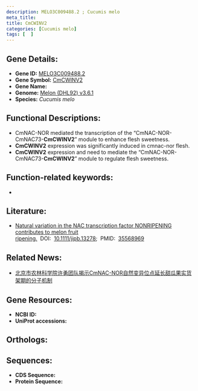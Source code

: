 ```yaml
---
description: MELO3C009488.2 ; Cucumis melo
meta_title:
title: CmCWINV2
categories: [Cucumis melo]
tags: [  ]
---
```


## Gene Details:
- **Gene ID:**	[MELO3C009488.2]()
- **Gene Symbol:** <u> CmCWINV2 </u>
- **Gene Name:** 
- **Genome:** [Melon (DHL92) v3.6.1]()
- **Species:** *Cucumis melo*

## Functional Descriptions:
   - CmNAC-NOR mediated the transcription of the “CmNAC-NOR-CmNAC73-**CmCWINV2**” module to enhance flesh sweetness.
   - **CmCWINV2** expression was significantly induced in cmnac-nor flesh.
   - **CmCWINV2** expression and need to mediate the “CmNAC-NOR-CmNAC73-**CmCWINV2**” module to regulate flesh sweetness.

## Function-related keywords:
   - [](/tags//)

## Literature:
   - [Natural variation in the NAC transcription factor NONRIPENING contributes to melon fruit ripening.]( https://onlinelibrary.wiley.com/doi/10.1111/jipb.13278)&nbsp;&nbsp;DOI:&nbsp;&nbsp;[10.1111/jipb.13278](https://onlinelibrary.wiley.com/doi/10.1111/jipb.13278);&nbsp;&nbsp;PMID:&nbsp;&nbsp;[35568969](https://pubmed.ncbi.nlm.nih.gov/35568969/)

## Related News:
   - [北京市农林科学院许勇团队揭示CmNAC-NOR自然变异位点延长甜瓜果实货架期的分子机制](https://mp.weixin.qq.com/s?__biz=MzIyOTY2NDYyNQ==&mid=2247541243&idx=7&sn=ccbe418d8a40347f7ede1cfec36e158c&chksm=e8bd53e5dfcadaf396525c43f2dd2b0f28ae20aaf336d0a9fd764ba6505e87e3458c577f040e&scene=27#wechat_redirect)

## Gene Resources:
- **NCBI ID:**  [](https://www.ncbi.nlm.nih.gov/gene/?term=)
- **UniProt accessions:** [](https://www.uniprot.org/uniprotkb//entry)

## Orthologs:

## Sequences:
- **CDS Sequence:**
- **Protein Sequence:**
